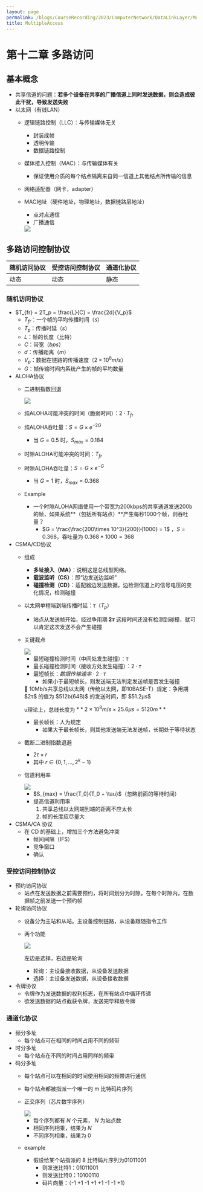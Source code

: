 ```yaml
---
layout: page
permalink: /blogs/CourseRecording/2023/ComputerNetwork/DataLinkLayer/MultipleAccess/index.html
title: MultipleAccess
---
```


# 第十二章 多路访问

## 基本概念

- 共享信道的问题：**若多个设备在共享的广播信道上同时发送数据，则会造成彼此干扰，导致发送失败**
- 以太网（有线LAN）
    - 逻辑链路控制（LLC）：与传输媒体无关
        - 封装成帧
        - 透明传输
        - 数据链路控制
    - 媒体接入控制（MAC）：与传输媒体有关
        - 保证使用介质的每个结点隔离来自同一信道上其他结点所传输的信息
    - 网络适配器（网卡，adapter）
    - MAC地址（硬件地址，物理地址，数据链路层地址）
        - 点对点通信
        - 广播通信
        
        <img src="https://CRYoushiwo.github.io/images/blogs/CoursesRecording/ComputerNetwork/DataLinkLayer/Chapter12/Untitled.png" class="blog-image" >
        

## 多路访问控制协议

| 随机访问协议 | 受控访问控制协议 | 通道化协议 |
| --- | --- | --- |
| 动态 | 动态 | 静态 |

### 随机访问协议

- $T_{fr} = 2T_p = \frac{L}{C} = \frac{2d}{V_p}$
    - $T_{fr}$：一个帧的平均传播时间（$s$）
    - $T_p$：传播时延（$s$）
    - $L$：帧的长度（比特）
    - $C$：带宽（$bps$）
    - $d$：传播距离（$m$）
    - $V_p$：数据在链路的传播速度（$2\times10^8m/s$）
    - $G$：帧传输时间内系统产生的帧的平均数量
- ALOHA协议
    - 二进制指数回退
        
        <img src="https://CRYoushiwo.github.io/images/blogs/CoursesRecording/ComputerNetwork/DataLinkLayer/Chapter12/Untitled%201.png" class="blog-image" >
        
    - 纯ALOHA可能冲突的时间（脆弱时间）：$2\cdot T_{fr}$
    - 纯ALOHA吞吐量：$S = G\times e^{-2G}$
        - 当 $G = 0.5$ 时，$S_{max} = 0.184$
    - 时隙ALOHA可能冲突的时间：$T_{fr}$
    - 时隙ALOHA吞吐量：$S = G\times e^{-G}$
        - 当 $G = 1$ 时，$S_{max} = 0.368$
    - Example
        - 一个时隙ALOHA网络使用一个带宽为200kbps的共享通道发送200b的帧，如果系统**（包括所有站点）**产生每秒1000个帧，则吞吐量？
            - $G = \frac{\frac{200\times 10^3}{200}}{1000} = 1$ ，$S = 0.368$，吞吐量为 $0.368*1000 = 368$
- CSMA/CD协议
    - 组成
        - **多址接入（MA）**：说明这是总线型网络。
        - **载波监听（CS）**：即“边发送边监听”
        - **碰撞检测（CD）**：适配器边发送数据，边检测信道上的信号电压的变化情况，检测碰撞
    - 以太网单程端到端传播时延：$\tau$（$T_p$）
        - 站点从发送帧开始，经过争用期 𝟐𝝉 这段时间还没有检测到碰撞，就可以肯定这次发送不会产生碰撞
    - 关键截点
        
        <img src="https://CRYoushiwo.github.io/images/blogs/CoursesRecording/ComputerNetwork/DataLinkLayer/Chapter12/Untitled%202.png" class="blog-image" >
        
        - 最短碰撞检测时间（中间处发生碰撞）：$\tau$
        - 最长碰撞检测时间（接收方处发生碰撞）：$2\cdot \tau$
        - 最短帧长：$数据传输速率\cdot2\cdot\tau$
            - 如果小于最短帧长，则发送端无法判定发送帧是否发生碰撞
        
        <aside>
        📢 10Mb/s共享总线以太网（传统以太网，即10BASE-T）规定：争用期 $2τ$ 的值为 $512b(64B)$ 的发送时间，即 $51.2μs$
        
        u理论上，总线长度为 $**2×10^8 m/s×25.6μs=5120m**$
        
        </aside>
        
        - 最长帧长：人为规定
            - 如果大于最长帧长，则其他发送端无法发送帧，长期处于等待状态
    - 截断二进制指数退避
        - $2\tau \times r$
        - 其中 $r \in \{0,1,...,2^k - 1\}$
    - 信道利用率
        
        <img src="https://CRYoushiwo.github.io/images/blogs/CoursesRecording/ComputerNetwork/DataLinkLayer/Chapter12/Untitled%203.png" class="blog-image" >
        
        - $S_{max} = \frac{T_0}{T_0 + \tau}$（忽略前面的等待时间）
        - 提高信道利用率
            1. 共享总线以太网端到端的距离不应太长
            2. 帧的长度应尽量大
- CSMA/CA 协议
    - 在 CD 的基础上，增加三个方法避免冲突
        - 帧间间隔（IFS）
        - 竞争窗口
        - 确认

### 受控访问控制协议

- 预约访问协议
    - 站点在发送数据之前需要预约，将时间划分为时隙，在每个时隙内，在数据帧之前发送一个预约帧
- 轮询访问协议
    - 设备分为主站和从站。主设备控制链路，从设备跟随指令工作
    - 两个功能
        
        <img src="https://CRYoushiwo.github.io/images/blogs/CoursesRecording/ComputerNetwork/DataLinkLayer/Chapter12/Untitled%204.png" class="blog-image" >
        
        左边是选择，右边是轮询
        
        - 轮询：主设备接收数据，从设备发送数据
        - 选择：主设备发送数据，从设备接收数据
- 令牌协议
    - 令牌作为发送数据的权利标志，在所有站点中循环传递
    - 欲发送数据的站点截获令牌，发送完毕释放令牌

### 通道化协议

- 频分多址
    - 每个站点可在相同的时间占用不同的频带
- 时分多址
    - 每个站点在不同的时间占用同样的频带
- 码分多址
    - 每个站点可以在相同的时间使用相同的频带进行通信
    - 每个站点都被指派一个唯一的 m 比特码片序列
    - 正交序列（芯片数字序列）
        
        <img src="https://CRYoushiwo.github.io/images/blogs/CoursesRecording/ComputerNetwork/DataLinkLayer/Chapter12/Untitled%205.png" class="blog-image" >
        
        - 每个序列都有 $N$ 个元素， $N$ 为站点数
        - 相同序列相乘，结果为 $N$
        - 不同序列相乘，结果为 $0$
    - example
        - 假设给某个站指派的 8 比特码片序列为01011001
            - 则发送比特1：01011001
            - 则发送比特0：10100110
            - 码片向量：（-1 +1 -1 +1 +1 -1 -1 +1）